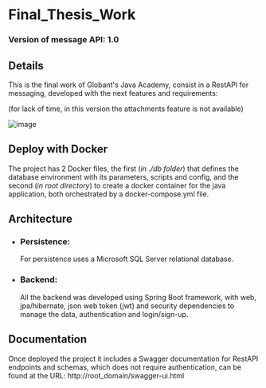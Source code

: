 # Final_Thesis_Work
### Version of message API: 1.0

## Details

This is the final work of Globant's Java Academy, consist in a RestAPI for messaging, developed with the next features and requirements:

(for lack of time, in this version the attachments feature is not available)

![image](https://user-images.githubusercontent.com/97646432/160457496-0d7a1af7-4aaf-44cb-805a-757f675b95b3.png)

## Deploy with Docker

The project has 2 Docker files, the first (_in ./db folder_) that defines the database environment with its parameters, scripts and config, and the second (_in root directory_) to create a docker container for the java application, both orchestrated by a docker-compose.yml file.

## Architecture

- ### Persistence:
  For persistence uses a Microsoft SQL Server relational database.
- ### Backend:
  All the backend was developed using Spring Boot framework, with web, jpa/hibernate, json web token (jwt) and security dependencies to manage the data, authentication and login/sign-up.

## Documentation

Once deployed the project it includes a Swagger documentation for RestAPI endpoints and schemas, which does not require authentication, can be found at the URL: http://root_domain/swagger-ui.html

